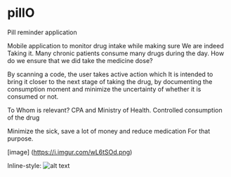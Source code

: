 # pillO
 Pill reminder application

Mobile application to monitor drug intake while making sure
We are indeed Taking it. 
Many chronic patients consume many drugs during the day.
How do we ensure that we did take the medicine dose?

By scanning a code, the user takes active action which
It is intended to bring it closer to the next stage of taking the drug, by documenting the 
consumption moment and minimize the uncertainty of whether it is consumed or not.

To Whom is relevant? 
CPA and Ministry of Health. Controlled consumption of the drug

Minimize the sick, save a lot of money and reduce medication
For that purpose.

[image] (https://i.imgur.com/wL6tSOd.png)

Inline-style: 
![alt text](https://i.imgur.com/wL6tSOd.png "PillO image")
